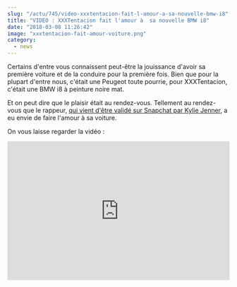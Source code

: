 ```yaml
--- 
slug: "/actu/745/video-xxxtentacion-fait-l-amour-a-sa-nouvelle-bmw-i8"
title: "VIDEO : XXXTentacion fait l'amour à  sa nouvelle BMW i8"
date: "2018-03-08 11:26:42"
image: "xxxtentacion-fait-amour-voiture.png"
category:
  - news
---
```

<p>Certains d'entre vous connaissent peut-être la jouissance d'avoir sa première voiture et de la conduire pour la première fois. Bien que pour la plupart d'entre nous, c'était une Peugeot toute pourrie, pour XXXTentacion, c'était une BMW i8 à peinture noire mat.</p>

<p>Et on peut dire que le plaisir était au rendez-vous. Tellement au rendez-vous que le rappeur, <a href="https://www.hauteculture.com/actu/739/kylie-jenner-montre-a-quel-point-elle-adore-xxxtentacion-il-lui-repond">qui vient d'être validé sur Snapchat par Kylie Jenner</a>, a eu envie de faire l'amour à sa voiture.</p>

<p>On vous laisse regarder la vidéo :</p>

<iframe width="100%" height="315" src="https://www.youtube.com/embed/zwhA2N4hrSs" frameborder="0" allow="autoplay; encrypted-media" allowfullscreen></iframe>